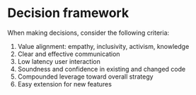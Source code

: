 # Decision framework

When making decisions, consider the following criteria:

1. Value alignment: empathy, inclusivity, activism, knowledge
1. Clear and effective communication
1. Low latency user interaction
1. Soundness and confidence in existing and changed code
1. Compounded leverage toward overall strategy
1. Easy extension for new features
